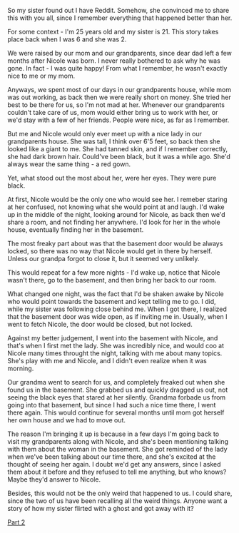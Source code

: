 So my sister found out I have Reddit. Somehow, she convinced me to share this with you all, since I remember everything that happened better than her.

For some context - I'm 25 years old and my sister is 21. This story takes place back when I was 6 and she was 2.

We were raised by our mom and our grandparents, since dear dad left a few months after Nicole was born. I never really bothered to ask why he was gone. In fact - I was quite happy! From what I remember, he wasn't exactly nice to me or my mom.

Anyways, we spent most of our days in our grandparents house, while mom was out working, as back then we were really short on money. She tried her best to be there for us, so I'm not mad at her. Whenever our grandparents couldn't take care of us, mom would either bring us to work with her, or we'd stay with a few of her friends. People were nice, as far as I remember.

But me and Nicole would only ever meet up with a nice lady in our grandparents house. She was tall, I think over 6'5 feet, so back then she looked like a giant to me. She had tanned skin, and if I remember correctly, she had dark brown hair. Could've been black, but it was a while ago. She'd always wear the same thing - a red gown.

Yet, what stood out the most about her, were her eyes. They were pure black.

At first, Nicole would be the only one who would see her. I remeber staring at her confused, not knowing what she would point at and laugh. I'd wake up in the middle of the night, looking around for Nicole, as back then we'd share a room, and not finding her anywhere. I'd look for her in the whole house, eventually finding her in the basement.

The most freaky part about was that the basement door would be always locked, so there was no way that Nicole would get in there by herself. Unless our grandpa forgot to close it, but it seemed very unlikely.

This would repeat for a few more nights - I'd wake up, notice that Nicole wasn't there, go to the basement, and then bring her back to our room.

What changed one night, was the fact that I'd be shaken awake by Nicole who would point towards the basement and kept telling me to go. I did, while my sister was following close behind me. When I got there, I realized that the basement door was wide open, as if inviting me in. Usually, when I went to fetch Nicole, the door would be closed, but not locked.

Against my better judgement, I went into the basement with Nicole, and that's when I first met the lady. She was incredibly nice, and would coo at Nicole many times throught the night, talking with me about many topics. She's play with me and Nicole, and I didn't even realize when it was morning.

Our grandma went to search for us, and completely freaked out when she found us in the basement. She grabbed us and quickly dragged us out, not seeing the black eyes that stared at her silently. Grandma forbade us from going into that basement, but since I had such a nice time there, I went there again. This would continue for several months until mom got herself her own house and we had to move out.

The reason I'm bringing it up is because in a few days I'm going back to visit my grandparents along with Nicole, and she's been mentioning talking with them about the woman in the basement. She got reminded of the lady when we've been talking about our time there, and she's excited at the thought of seeing her again. I doubt we'd get any answers, since I asked them about it before and they refused to tell me anything, but who knows? Maybe they'd answer to Nicole.

Besides, this would not be the only weird that happened to us. I could share, since the two of us have been recalling all the weird things. Anyone want a story of how my sister flirted with a ghost and got away with it?

[Part 2](https://www.reddit.com/r/nosleep/comments/vjqh76/ever_flirted_with_a_ghost/)